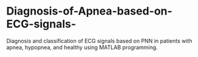 # Diagnosis-of-Apnea-based-on-ECG-signals-
Diagnosis and classification of ECG signals based on PNN in patients with apnea, hypopnea, and healthy using MATLAB programming.
